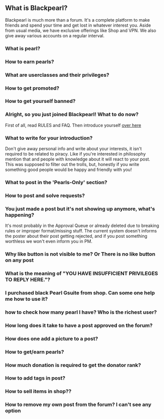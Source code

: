 ## What is Blackpearl?
Blackpearl is much more than a forum. It's a complete platform to make friends and spend your time and get lost in whatever interest you. Aside from usual media, we have exclusive offerings like Shop and VPN. We also give away various accounts on a regular interval.

### What is pearl?


### How to earn pearls?


### What are userclasses and their privileges?


### How to get promoted?


### How to get yourself banned?


### Alright, so you just joined Blackpearl! What to do now?
First of all, read RULES and FAQ.
Then introduce yourself [over here](https://blackpearl.biz/intro/)

### What to write for your introduction?
Don't give away personal info and write about your interests, it isn't required to be related to piracy. Like if you're interested in philosophy mention that and people with knowledge about it will react to your post.
This was supposed to filter out the trolls, but, honestly if you write something good people would be happy and friendly with you!

### What to post in the 'Pearls-Only' section?


### How to post and solve requests?


### You just made a post but it's not showing up anymore, what's happening?
It's most probably in the Approval Queue or already deleted due to breaking rules or improper format/missing stuff.
The current system doesn't informs the poster about their post getting rejected, and if you post something worthless we won't even inform you in PM.




### Why like button is not visible to me? Or There is no like button on any post

### What is the meaning of "YOU HAVE INSUFFICIENT PRIVILEGES TO REPLY HERE."?

### I purchased black Pearl Gsuite from shop. Can some one help me how to use it?

### how to check how many pearl I have? Who is the richest user?

### How long does it take to have a post approved on the forum?

### How does one add a picture to a post?

### How to get/earn pearls?

### How much donation is required to get the donator rank?

### How to add tags in post?

### How to sell items in shop??

### How to remove my own post from the forum? I can't see any option